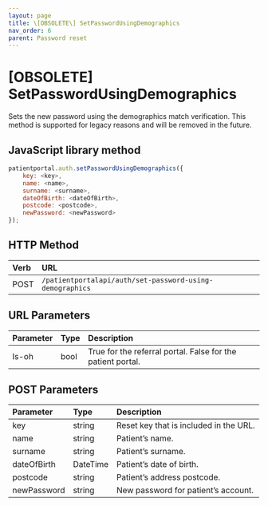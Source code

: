```yaml
---
layout: page
title: \[OBSOLETE\] SetPasswordUsingDemographics
nav_order: 6
parent: Password reset
---
```


# \[OBSOLETE\] SetPasswordUsingDemographics

Sets the new password using the demographics match verification. This method is supported for legacy reasons and will be removed in the future.

## JavaScript library method

```javascript
patientportal.auth.setPasswordUsingDemographics({
    key: <key>,
    name: <name>,
    surname: <surname>,
    dateOfBirth: <dateOfBirth>,
    postcode: <postcode>,
    newPassword: <newPassword>
});
```

## HTTP Method

| Verb | URL                                               |
|:-----|:--------------------------------------------------|
| POST | `/patientportalapi/auth/set-password-using-demographics` |

## URL Parameters

| Parameter | Type   | Description                                                 |
|:----------|:-------|:------------------------------------------------------------|
| Is-oh | bool | True for the referral portal. False for the patient portal. |

## POST Parameters

| Parameter | Type   | Description                                                 |
|:----------|:-------|:------------------------------------------------------------|
| key | string | Reset key that is included in the URL. |
| name | string | Patient’s name. |
| surname | string | Patient’s surname. |
| dateOfBirth | DateTime | Patient’s date of birth. |
| postcode | string | Patient’s address postcode. |
| newPassword | string | New password for patient’s account. |
